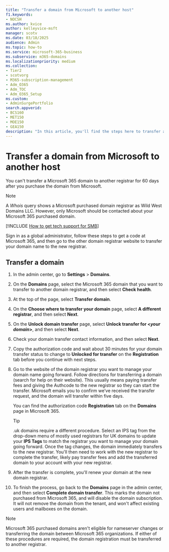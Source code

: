 ```yaml
---
title: "Transfer a domain from Microsoft to another host"
f1.keywords:
- NOCSH
ms.author: kvice
author: kelleyvice-msft
manager: scotv
ms.date: 03/18/2025
audience: Admin
ms.topic: how-to
ms.service: microsoft-365-business
ms.subservice: m365-domains
ms.localizationpriority: medium
ms.collection:
- Tier2
- scotvorg 
- M365-subscription-management
- Adm_O365
- Adm_TOC
- Adm_O365_Setup
ms.custom: 
- AdminSurgePortfolio
search.appverid:
- BCS160
- MET150
- MOE150
- GEA150
description: "In this article, you'll find the steps here to transfer a domain from Microsoft to another registrar. "
---
```


# Transfer a domain from Microsoft to another host

You can't transfer a Microsoft 365 domain to another registrar for 60 days after you purchase the domain from Microsoft.

> [!NOTE]
> A _Whois_ query shows a Microsoft purchased domain registrar as Wild West Domains LLC. However, only Microsoft should be contacted about your Microsoft 365 purchased domain.

[!INCLUDE [How to get tech support for SMB](../includes/smb-how-to-get-tech-support.md)]

Sign in as a global administrator, follow these steps to get a code at Microsoft 365, and then go to the other domain registrar website to transfer your domain name to the new registrar.

## Transfer a domain

1. In the admin center, go to **Settings** \> **Domains**.

2. On the **Domains** page, select the Microsoft 365 domain that you want to transfer to another domain registrar, and then select **Check health**.

3. At the top of the page, select **Transfer domain**.

4. On the **Choose where to transfer your domain** page, select **A different registrar**, and then select **Next**.

5. On the **Unlock domain transfer** page, select **Unlock transfer for <_your domain_>**, and then select **Next**.

6. Check your domain transfer contact information, and then select **Next**.

7. Copy the authorization code and wait about 30 minutes for your domain transfer status to change to **Unlocked for transfer** on the **Registration** tab before you continue with next steps.

8. Go to the website of the domain registrar you want to manage your domain name going forward. Follow directions for transferring a domain (search for help on their website). This usually means paying transfer fees and giving the Authcode to the new registrar so they can start the transfer. Microsoft emails you to confirm we’ve received the transfer request, and the domain will transfer within five days.

    You can find the authorization code **Registration** tab on the **Domains** page in Microsoft 365.

    > [!TIP]
    > .uk domains require a different procedure. Select an IPS tag from the drop-down menu of mostly used registrars for UK domains to update your **IPS Tags** to match the registrar you want to manage your domain going forward. Once the tag changes, the domain immediately transfers to the new registrar. You'll then need to work with the new registrar to complete the transfer, likely pay transfer fees and add the transferred domain to your account with your new registrar.

9. After the transfer is complete, you'll renew your domain at the new domain registrar.

10. To finish the process, go back to the **Domains** page in the admin center, and then select **Complete domain transfer**. This marks the domain not purchased from Microsoft 365, and will disable the domain subscription. It will not remove the domain from the tenant, and won't affect existing users and mailboxes on the domain.

> [!NOTE]
> Microsoft 365 purchased domains aren't eligible for nameserver changes or transferring the domain between Microsoft 365 organizations. If either of these procedures are required, the domain registration must be transferred to another registrar.
